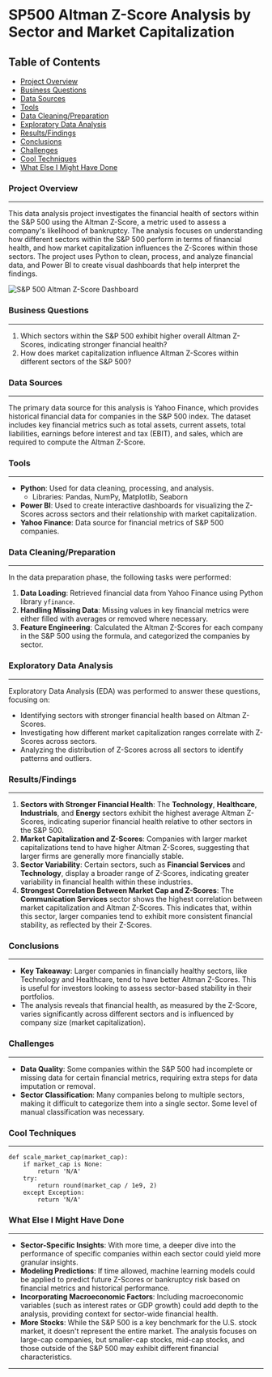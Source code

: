 # SP500 Altman Z-Score Analysis by Sector and Market Capitalization

## Table of Contents

- [Project Overview](#project-overview)
- [Business Questions](#business-questions)
- [Data Sources](#data-sources)
- [Tools](#tools)
- [Data Cleaning/Preparation](#data-cleaningpreparation)
- [Exploratory Data Analysis](#exploratory-data-analysis)
- [Results/Findings](#resultsfindings)
- [Conclusions](#conclusions)
- [Challenges](#challenges)
- [Cool Techniques](#cool-techniques)
- [What Else I Might Have Done](#what-else-i-might-have-done)

### Project Overview
---

This data analysis project investigates the financial health of sectors within the S&P 500 using the Altman Z-Score, a metric used to assess a company's likelihood of bankruptcy. The analysis focuses on understanding how different sectors within the S&P 500 perform in terms of financial health, and how market capitalization influences the Z-Scores within those sectors. The project uses Python to clean, process, and analyze financial data, and Power BI to create visual dashboards that help interpret the findings.

![S&P 500 Altman Z-Score Dashboard](path-to-your-image.png)

### Business Questions
---

1. Which sectors within the S&P 500 exhibit higher overall Altman Z-Scores, indicating stronger financial health?
2. How does market capitalization influence Altman Z-Scores within different sectors of the S&P 500?

### Data Sources
---

The primary data source for this analysis is Yahoo Finance, which provides historical financial data for companies in the S&P 500 index. The dataset includes key financial metrics such as total assets, current assets, total liabilities, earnings before interest and tax (EBIT), and sales, which are required to compute the Altman Z-Score.

### Tools
---

- **Python**: Used for data cleaning, processing, and analysis.
  - Libraries: Pandas, NumPy, Matplotlib, Seaborn
- **Power BI**: Used to create interactive dashboards for visualizing the Z-Scores across sectors and their relationship with market capitalization.
- **Yahoo Finance**: Data source for financial metrics of S&P 500 companies.

### Data Cleaning/Preparation
---

In the data preparation phase, the following tasks were performed:
1. **Data Loading**: Retrieved financial data from Yahoo Finance using Python library `yfinance`.
2. **Handling Missing Data**: Missing values in key financial metrics were either filled with averages or removed where necessary.
3. **Feature Engineering**: Calculated the Altman Z-Scores for each company in the S&P 500 using the formula, and categorized the companies by sector.

### Exploratory Data Analysis
---

Exploratory Data Analysis (EDA) was performed to answer these questions, focusing on:
- Identifying sectors with stronger financial health based on Altman Z-Scores.
- Investigating how different market capitalization ranges correlate with Z-Scores across sectors.
- Analyzing the distribution of Z-Scores across all sectors to identify patterns and outliers.

### Results/Findings
---

1. **Sectors with Stronger Financial Health**: The **Technology**, **Healthcare**, **Industrials**, and **Energy** sectors exhibit the highest average Altman Z-Scores, indicating superior financial health relative to other sectors in the S&P 500.
2. **Market Capitalization and Z-Scores**: Companies with larger market capitalizations tend to have higher Altman Z-Scores, suggesting that larger firms are generally more financially stable.
3. **Sector Variability**: Certain sectors, such as **Financial Services** and **Technology**, display a broader range of Z-Scores, indicating greater variability in financial health within these industries.
4. **Strongest Correlation Between Market Cap and Z-Scores**: The **Communication Services** sector shows the highest correlation between market capitalization and Altman Z-Scores. This indicates that, within this sector, larger companies tend to exhibit more consistent financial stability, as reflected by their Z-Scores.

### Conclusions
---

- **Key Takeaway**: Larger companies in financially healthy sectors, like Technology and Healthcare, tend to have better Altman Z-Scores. This is useful for investors looking to assess sector-based stability in their portfolios.
- The analysis reveals that financial health, as measured by the Z-Score, varies significantly across different sectors and is influenced by company size (market capitalization).

### Challenges
---

- **Data Quality**: Some companies within the S&P 500 had incomplete or missing data for certain financial metrics, requiring extra steps for data imputation or removal.
- **Sector Classification**: Many companies belong to multiple sectors, making it difficult to categorize them into a single sector. Some level of manual classification was necessary.

### Cool Techniques
---
```
def scale_market_cap(market_cap):
    if market_cap is None:
        return 'N/A'
    try:
        return round(market_cap / 1e9, 2)
    except Exception:
        return 'N/A'
```


### What Else I Might Have Done
---

- **Sector-Specific Insights**: With more time, a deeper dive into the performance of specific companies within each sector could yield more granular insights.
- **Modeling Predictions**: If time allowed, machine learning models could be applied to predict future Z-Scores or bankruptcy risk based on financial metrics and historical performance.
- **Incorporating Macroeconomic Factors**: Including macroeconomic variables (such as interest rates or GDP growth) could add depth to the analysis, providing context for sector-wide financial health.
- **More Stocks**: While the S&P 500 is a key benchmark for the U.S. stock market, it doesn't represent the entire market. The analysis focuses on large-cap companies, but smaller-cap stocks, mid-cap stocks, and those outside of the S&P 500 may exhibit different financial characteristics.

---


